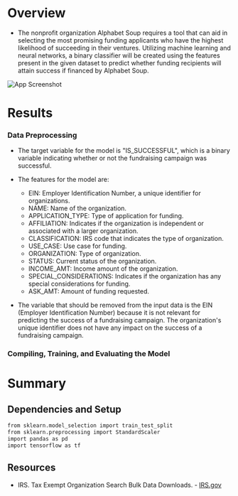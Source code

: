 
#  Overview

- The nonprofit organization Alphabet Soup requires a tool that can aid in selecting the most promising funding applicants who have the highest likelihood of succeeding in their ventures. Utilizing machine learning and neural networks, a binary classifier will be created using the features present in the given dataset to predict whether funding recipients will attain success if financed by Alphabet Soup.

![App Screenshot](https://www.stockvault.net/data/2009/05/08/108803/preview16.jpg)
# Results

### Data Preprocessing

- The target variable for the model is "IS_SUCCESSFUL", which is a binary variable indicating whether or not the fundraising campaign was successful.

- The features for the model are:

  - EIN: Employer Identification Number, a unique identifier for organizations.
  - NAME: Name of the organization.
  - APPLICATION_TYPE: Type of application for funding.
  - AFFILIATION: Indicates if the organization is independent or associated with a larger organization.
  - CLASSIFICATION: IRS code that indicates the type of organization.
  - USE_CASE: Use case for funding.
  - ORGANIZATION: Type of organization.
  - STATUS: Current status of the organization.
  - INCOME_AMT: Income amount of the organization.
  - SPECIAL_CONSIDERATIONS: Indicates if the organization has any special considerations for funding.
  - ASK_AMT: Amount of funding requested.

- The variable that should be removed from the input data is the EIN (Employer Identification Number) because it is not relevant for predicting the success of a fundraising campaign. The organization's unique identifier does not have any impact on the success of a fundraising campaign.

### Compiling, Training, and Evaluating the Model



# Summary




## Dependencies and Setup

```bash
from sklearn.model_selection import train_test_split
from sklearn.preprocessing import StandardScaler
import pandas as pd
import tensorflow as tf
```


## Resources
- IRS. Tax Exempt Organization Search Bulk Data Downloads. - [IRS.gov](https://www.irs.gov/charities-non-profits/tax-exempt-organization-search-bulk-data-downloads)

